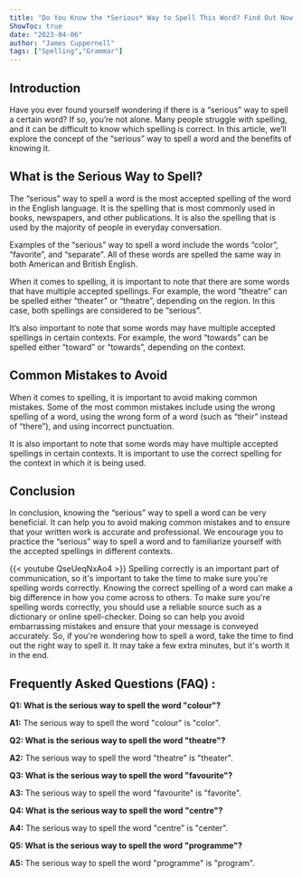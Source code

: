 ```yaml
---
title: "Do You Know the *Serious* Way to Spell This Word? Find Out Now!"
ShowToc: true 
date: "2023-04-06"
author: "James Cuppernell" 
tags: ["Spelling","Grammar"]
---
```

## Introduction

Have you ever found yourself wondering if there is a “serious” way to spell a certain word? If so, you’re not alone. Many people struggle with spelling, and it can be difficult to know which spelling is correct. In this article, we’ll explore the concept of the “serious” way to spell a word and the benefits of knowing it. 

## What is the Serious Way to Spell? 

The “serious” way to spell a word is the most accepted spelling of the word in the English language. It is the spelling that is most commonly used in books, newspapers, and other publications. It is also the spelling that is used by the majority of people in everyday conversation. 

Examples of the “serious” way to spell a word include the words “color”, “favorite”, and “separate”. All of these words are spelled the same way in both American and British English. 

When it comes to spelling, it is important to note that there are some words that have multiple accepted spellings. For example, the word “theatre” can be spelled either “theater” or “theatre”, depending on the region. In this case, both spellings are considered to be “serious”. 

It’s also important to note that some words may have multiple accepted spellings in certain contexts. For example, the word “towards” can be spelled either “toward” or “towards”, depending on the context. 

## Common Mistakes to Avoid 

When it comes to spelling, it is important to avoid making common mistakes. Some of the most common mistakes include using the wrong spelling of a word, using the wrong form of a word (such as “their” instead of “there”), and using incorrect punctuation. 

It is also important to note that some words may have multiple accepted spellings in certain contexts. It is important to use the correct spelling for the context in which it is being used. 

## Conclusion 

In conclusion, knowing the “serious” way to spell a word can be very beneficial. It can help you to avoid making common mistakes and to ensure that your written work is accurate and professional. We encourage you to practice the “serious” way to spell a word and to familiarize yourself with the accepted spellings in different contexts.

{{< youtube QseUeqNxAo4 >}} 
Spelling correctly is an important part of communication, so it's important to take the time to make sure you're spelling words correctly. Knowing the correct spelling of a word can make a big difference in how you come across to others. To make sure you're spelling words correctly, you should use a reliable source such as a dictionary or online spell-checker. Doing so can help you avoid embarrassing mistakes and ensure that your message is conveyed accurately. So, if you're wondering how to spell a word, take the time to find out the right way to spell it. It may take a few extra minutes, but it's worth it in the end.

## Frequently Asked Questions (FAQ) :
**Q1: What is the serious way to spell the word "colour"?**

**A1:** The serious way to spell the word "colour" is "color". 

**Q2: What is the serious way to spell the word "theatre"?**

**A2:** The serious way to spell the word "theatre" is "theater".

**Q3: What is the serious way to spell the word "favourite"?**

**A3:** The serious way to spell the word "favourite" is "favorite".

**Q4: What is the serious way to spell the word "centre"?**

**A4:** The serious way to spell the word "centre" is "center".

**Q5: What is the serious way to spell the word "programme"?**

**A5:** The serious way to spell the word "programme" is "program".





